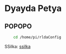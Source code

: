 # Dyayda Petya
## POPOPO

```sh
	cd /home/pi/rldaConfig
```
SSilka:
[ssilka]


[//]: #
	[ssilka]: <google.com>